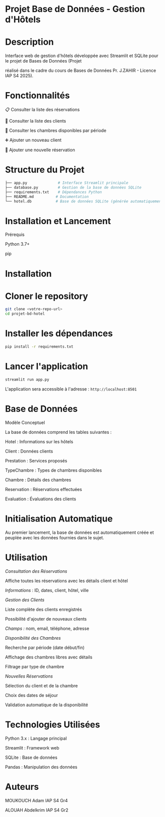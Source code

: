 # Projet Base de Données - Gestion d'Hôtels

# Description

Interface web de gestion d'hôtels développée avec Streamlit et SQLite pour le projet de Bases de Données (Projet 

réalisé dans le cadre du cours de Bases de Données Pr. J.ZAHIR - Licence IAP S4 2025).

# Fonctionnalités

📋 Consulter la liste des réservations

👥 Consulter la liste des clients

🏨 Consulter les chambres disponibles par période

➕ Ajouter un nouveau client

📅 Ajouter une nouvelle réservation

# Structure du Projet
```bash
├── app.py              # Interface Streamlit principale
├── database.py         # Gestion de la base de données SQLite
├── requirements.txt    # Dépendances Python
├── README.md          # Documentation
└── hotel.db           # Base de données SQLite (générée automatiquement)
```

# Installation et Lancement

Prérequis

Python 3.7+

pip

# Installation

# Cloner le repository

```bash
git clone <votre-repo-url>
cd projet-bd-hotel
```

# Installer les dépendances

```bash 
pip install -r requirements.txt
```

# Lancer l'application
```bash
streamlit run app.py
```

L'application sera accessible à l'adresse : 
``` http://localhost:8501 ```

# Base de Données 

Modèle Conceptuel

La base de données comprend les tables suivantes :

Hotel : Informations sur les hôtels

Client : Données clients

Prestation : Services proposés

TypeChambre : Types de chambres disponibles

Chambre : Détails des chambres

Reservation : Réservations effectuées

Evaluation : Évaluations des clients

# Initialisation Automatique

Au premier lancement, la base de données est automatiquement créée et peuplée avec les données fournies dans le sujet.

# Utilisation

*Consultation des Réservations*

Affiche toutes les réservations avec les détails client et hôtel

*Informations* : ID, dates, client, hôtel, ville

*Gestion des Clients*

Liste complète des clients enregistrés

Possibilité d'ajouter de nouveaux clients

*Champs :* nom, email, téléphone, adresse

*Disponibilité des Chambres*

Recherche par période (date début/fin)

Affichage des chambres libres avec détails

Filtrage par type de chambre

*Nouvelles Réservations*

Sélection du client et de la chambre

Choix des dates de séjour

Validation automatique de la disponibilité

# Technologies Utilisées

Python 3.x : Langage principal

Streamlit : Framework web

SQLite : Base de données

Pandas : Manipulation des données

# Auteurs

MOUKOUCH Adam IAP S4 Gr4

ALOUAH Abdelkrim IAP S4 Gr2 
